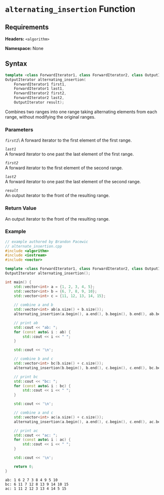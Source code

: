 # `alternating_insertion` Function

## Requirements

**Headers:** `<algorithm>`

**Namespace:** None

## Syntax

```cpp
template <class ForwardIterator1, class ForwardIterator2, class OutputIterator>
OutputIterator alternating_insertion(
    ForwardIterator1 first1,
    ForwardIterator1 last1,
    ForwardIterator2 first2,
    ForwardIterator2 last2,
    OutputIterator result);
```

Combines two ranges into one range taking alternating elements from each range, 
without modifying the original ranges.

### Parameters

*`first1`*\ 
A forward iterator to the first element of the first range.

*`last1`*\
A forward iterator to one past the last element of the first range.

*`first2`*\
A forward iterator to the first element of the second range.

*`last2`*\
A forward iterator to one past the last element of the second range.

*`result`*\
An output iterator to the front of the resulting range.

### Return Value

An output iterator to the front of the resulting range.

### Example

```cpp
// example authored by Brandon Pacewic
// alternate_insertion.cpp
#include <algorithm>
#include <iostream>
#include <vector>

template <class ForwardIterator1, class ForwardIterator2, class OutputIterator>
OutputIterator alternating_insertion();

int main() {
    std::vector<int> a = {1, 2, 3, 4, 5};
    std::vector<int> b = {6, 7, 8, 9, 10};
    std::vector<int> c = {11, 12, 13, 14, 15};
    
    // combine a and b
    std::vector<int> ab(a.size() + b.size());
    alternating_insertion(a.begin(), a.end(), b.begin(), b.end(), ab.begin());

    // print ab
    std::cout << "ab: ";
    for (const auto& i : ab) {
        std::cout << i << " ";
    }

    std::cout << '\n';

    // combine b and c
    std::vector<int> bc(b.size() + c.size());
    alternating_insertion(b.begin(), b.end(), c.begin(), c.end(), bc.begin());

    // print bc
    std::cout << "bc: ";
    for (const auto& i : bc) {
        std::cout << i << " ";
    }

    std::cout << '\n';

    // combine a and c
    std::vector<int> ac(a.size() + c.size());
    alternating_insertion(a.begin(), a.end(), c.begin(), c.end(), ac.begin());

    // print ac
    std::cout << "ac: ";
    for (const auto& i : ac) {
        std::cout << i << " ";
    }

    std::cout << '\n';

    return 0;
}
```

```Output
ab: 1 6 2 7 3 8 4 9 5 10 
bc: 6 11 7 12 8 13 9 14 10 15 
ac: 1 11 2 12 3 13 4 14 5 15 
```
